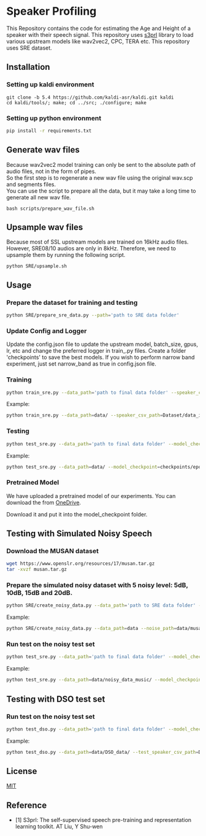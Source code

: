# Speaker Profiling

This Repository contains the code for estimating the Age and Height of a speaker with their speech signal. This repository uses [s3prl](https://github.com/s3prl/s3prl) library to load various upstream models like wav2vec2, CPC, TERA etc. This repository uses SRE dataset. 

## Installation
### Setting up kaldi environment
```
git clone -b 5.4 https://github.com/kaldi-asr/kaldi.git kaldi
cd kaldi/tools/; make; cd ../src; ./configure; make
```

### Setting up python environment

```bash
pip install -r requirements.txt
```

## Generate wav files
Because wav2vec2 model training can only be sent to the absolute path of audio files, not in the form of pipes.\
So the first step is to regenerate a new wav file using the original wav.scp and segments files.\
You can use the script to prepare all the data, but it may take a long time to generate all new wav file.
```
bash scripts/prepare_wav_file.sh
```

## Upsample wav files
Because most of SSL upstream models are trained on 16kHz audio files. However, SRE08/10 audios are only in 8kHz. Therefore, we need to upsample them by running the following script.
```
python SRE/upsample.sh
```

## Usage

### Prepare the dataset for training and testing
```bash
python SRE/prepare_sre_data.py --path='path to SRE data folder'
```

### Update Config and Logger
Update the config.json file to update the upstream model, batch_size, gpus, lr, etc and change the preferred logger in train_.py files. Create a folder 'checkpoints' to save the best models. If you wish to perform narrow band experiment, just set narrow_band as true in config.json file.

### Training
```bash
python train_sre.py --data_path='path to final data folder' --speaker_csv_path='path to this repo/SpeakerProfiling/Dataset/data_info_height_age.csv'
```

Example:
```bash
python train_sre.py --data_path=data/ --speaker_csv_path=Dataset/data_info_age.csv
```

### Testing
```bash
python test_sre.py --data_path='path to final data folder' --model_checkpoint='path to saved model checkpoint'
```

Example:
```bash
python test_sre.py --data_path=data/ --model_checkpoint=checkpoints/epoch=7-step=13647.ckpt
```

### Pretrained Model
We have uploaded a pretrained model of our experiments. You can download the from [OneDrive](https://entuedu-my.sharepoint.com/:f:/g/personal/ductuan001_e_ntu_edu_sg/EuH_IItaGnFPj4O9nqd5190Bk39DX3CYAc0h3bu5wn3ppQ?e=AatgN2).

Download it and put it into the model_checkpoint folder.

## Testing with Simulated Noisy Speech
### Download the MUSAN dataset
```bash
wget https://www.openslr.org/resources/17/musan.tar.gz
tar -xvzf musan.tar.gz
```

### Prepare the simulated noisy dataset with 5 noisy level: 5dB, 10dB, 15dB and 20dB.
```bash
python SRE/create_noisy_data.py --data_path='path to SRE data folder' --noise_path='path to SRE data folder' --noisy_type='type of noise in musan subfolder'
```

Example:
```bash
python SRE/create_noisy_data.py --data_path=data --noise_path=data/musan --noisy_type=music
```
### Run test on the noisy test set
```bash
python test_sre.py --data_path='path to final data folder' --model_checkpoint='path to saved model checkpoint'
```

Example:
```bash
python test_sre.py --data_path=data/noisy_data_music/ --model_checkpoint=checkpoints/epoch=7-step=13647.ckpt
```

## Testing with DSO test set
### Run test on the noisy test set
```bash
python test_dso.py --data_path='path to final data folder' --model_checkpoint='path to saved model checkpoint'
```

Example:
```bash
python test_dso.py --data_path=data/DSO_data/ --test_speaker_csv_path=DSO/data_info_height_age.csv  --model_checkpoint=checkpoints/epoch=7-step=13647.ckpt
```

## License
[MIT](https://choosealicense.com/licenses/mit/)

## Reference
- [1] S3prl: The self-supervised speech pre-training and representation learning toolkit. AT Liu, Y Shu-wen

